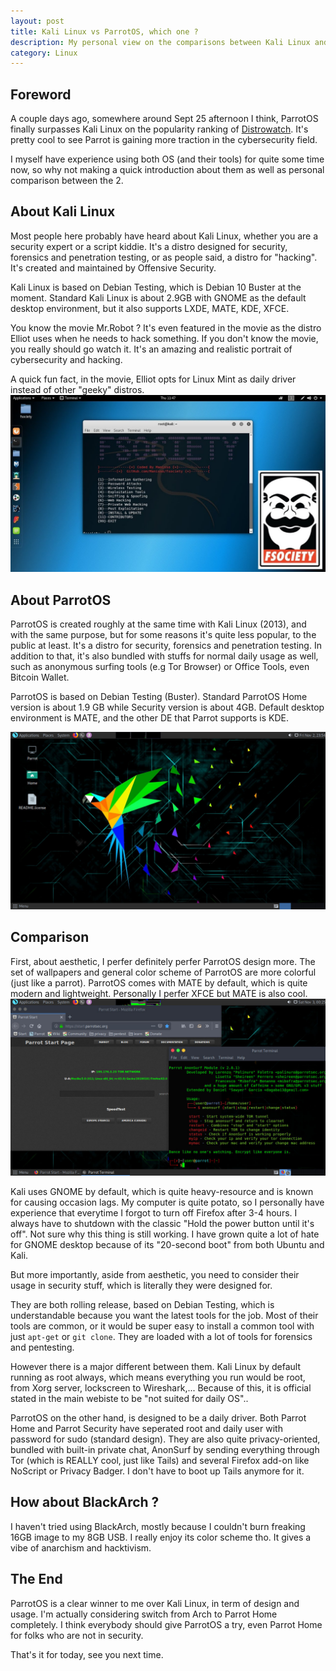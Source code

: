 ```yaml
---
layout: post
title: Kali Linux vs ParrotOS, which one ?
description: My personal view on the comparisons between Kali Linux and Parrot OS&#58; 2 popular OS 
category: Linux
---
```


## Foreword

A couple days ago, somewhere around Sept 25 afternoon I think, ParrotOS finally surpasses Kali Linux on the popularity ranking of [Distrowatch](https://distrowatch.com/).
It's pretty cool to see Parrot is gaining more traction in the cybersecurity field.

I myself have experience using both OS (and their tools) for quite some time now,
so why not making a quick introduction about them as well as personal comparison between the 2.

## About Kali Linux

Most people here probably have heard about Kali Linux, whether you are a security expert or a script kiddie.
It's a distro designed for security, forensics and penetration testing, or as people said, a distro for "hacking".
It's created and maintained by Offensive Security.

Kali Linux is based on Debian Testing, which is Debian 10 Buster at the moment.
Standard Kali Linux is about 2.9GB with GNOME as the default desktop environment, but it also supports LXDE, MATE, KDE, XFCE.

You know the movie Mr.Robot ?
It's even featured in the movie as the distro Elliot uses when he needs to hack something.
If you don't know the movie, you really should go watch it.
It's an amazing and realistic portrait of cybersecurity and hacking.

A quick fun fact, in the movie, Elliot opts for Linux Mint as daily driver instead of other "geeky" distros.
![Kali in Mr Robot](/resources/01-1.jpg)

## About ParrotOS

ParrotOS is created roughly at the same time with Kali Linux (2013), and with the same purpose,
but for some reasons it's quite less popular, to the public at least.
It's a distro for security, forensics and penetration testing.
In addition to that, it's also bundled with stuffs for normal daily usage as well,
such as anonymous surfing tools (e.g Tor Browser) or Office Tools, even Bitcoin Wallet.

ParrotOS is based on Debian Testing (Buster).
Standard ParrotOS Home version is about 1.9 GB while Security version is about 4GB.
Default desktop environment is MATE, and the other DE that Parrot supports is KDE.

![Parrot](/resources/01-2.jpg)

## Comparison

First, about aesthetic, I perfer definitely perfer ParrotOS design more.
The set of wallpapers and general color scheme of ParrotOS are more colorful (just like a parrot).
ParrotOS comes with MATE by default, which is quite modern and lightweight.
Personally I perfer XFCE but MATE is also cool.
![Parrot](/resources/01-3.jpg)

Kali uses GNOME by default, which is quite heavy-resource and is known for causing occasion lags.
My computer is quite potato, so I personally have experience that everytime I forgot to turn off Firefox after 3-4 hours.
I always have to shutdown with the classic "Hold the power button until it's off".
Not sure why this thing is still working.
I have grown quite a lot of hate for GNOME desktop because of its "20-second boot" from both Ubuntu and Kali.

But more importantly, aside from aesthetic, you need to consider their usage in security stuff, which is literally they were designed for.

They are both rolling release, based on Debian Testing, which is understandable because you want the latest tools for the job.
Most of their tools are common, or it would be super easy to install a common tool with just `apt-get` or `git clone`.
They are loaded with a lot of tools for forensics and pentesting.

However there is a major different between them.
Kali Linux by default running as root always, which means
everything you run would be root, from Xorg server, lockscreen to Wireshark,...
Because of this, it is official stated in the main webiste to be "not suited for daily OS"..

ParrotOS on the other hand, is designed to be a daily driver.
Both Parrot Home and Parrot Security have seperated root and daily user with password for sudo (standard design).
They are also quite privacy-oriented, bundled with built-in private chat, AnonSurf by sending everything through Tor (which is REALLY cool, just like Tails) and
several Firefox add-on like NoScript or Privacy Badger.
I don't have to boot up Tails anymore for it.

## How about BlackArch ?

I haven't tried using BlackArch, mostly because I couldn't burn freaking 16GB image to my 8GB USB.
I really enjoy its color scheme tho.
It gives a vibe of anarchism and hacktivism.

## The End

ParrotOS is a clear winner to me over Kali Linux, in term of design and usage.
I'm actually considering switch from Arch to Parrot Home completely.
I think everybody should give ParrotOS a try, even Parrot Home for folks who are not in security.

That's it for today, see you next time.

